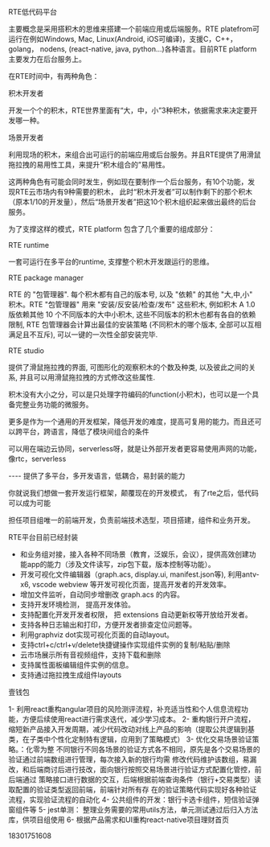 RTE低代码平台



主要概念是采用搭积木的思维来搭建一个前端应用或后端服务。RTE platefrom可运行在例如Windows, Mac, Linux(Android, iOS可编译)，支援C，C++， golang， nodens, (react-native, java, python...)各种语言。目前RTE platform 主要发力在后台服务上。



在RTE时间中，有两种角色：

积木开发者

开发一个个的积木，RTE世界里面有“大，中，小”3种积木，依据需求来决定要开发哪一种。



场景开发者

利用现场的积木，来组合出可运行的前端应用或后台服务。并且RTE提供了用滑鼠拖拉拽的易用性工具，来提升“积木组合的”易用性。



这两种角色有可能会同时发生，例如现在要制作一个后台服务，有10个功能，发现RTE云市场内有9种需要的积木， 此时“积木开发者”可以制作剩下的那个积木（原本1/10的开发量），然后“场景开发者”把这10个积木组织起来做出最终的后台服务。



为了支撑这样的模式，RTE platform 包含了几个重要的组成部分：

RTE runtime

一套可运行在多平台的runtime, 支撑整个积木开发跟运行的思维。

RTE package manager

RTE 的 "包管理器". 每个积木都有自己的版本号, 以及 "依赖" 的其他 "大,中,小" 积木。RTE "包管理器" 用来 "安装/反安装/检查/发布" 这些积木, 例如积木 A 1.0 版依赖其他 10 个不同版本的大中小积木, 这些不同版本的积木也都有各自的依赖限制, RTE 包管理器会计算出最佳的安装策略 (不同积木的哪个版本, 全部可以互相满足且不互斥), 可以一键的一次性全部安装完毕.

RTE studio

提供了滑鼠拖拉拽的界面, 可图形化的观察积木的个数及种类, 以及彼此之间的关系, 并且可以用滑鼠拖拉拽的方式修改这些属性.



积木没有大小之分，可以是只处理字符编码的function(小积木)，也可以是一个具备完整业务功能的微服务。



更多是作为一个通用的开发框架，降低开发的难度，提高可复用的能力。而且还可以跨平台，跨语言，降低了模块间组合的条件

可以用在端边云协同，serverless呀，就是让外部开发者更容易使用声网的功能，像rtc，serverless



---- 提供了多平台，多开发语言，低耦合，易封装的能力



你就说我们想做一套开发运行框架，颠覆现在的开发模式， 有了rte之后，低代码可以成为可能



担任项目组唯一的前端开发，负责前端技术选型，项目搭建，组件和业务开发。

RTE平台目前已经封装







- 和业务组对接，接入各种不同场景（教育，泛娱乐，会议），提供高效创建功能app的能力（涉及文件读写，zip包下载，版本控制等功能）。 
- 开发可视化文件编辑器（graph.acs, display.ui, manifest.json等), 利用antv-x6, vscode webview 等开发可视化页面，提高开发者的开发效率。
- 增加文件监听，自动同步增删改 graph.acs 的内容。
- 支持开发环境检测， 提高开发体验。
- 支持配置化开发开发者权限， 把 extensions 自动更新权等开放给开发者。
- 支持各种日志输出和打印，方便开发者排查定位问题等。
- 利用graphviz dot实现可视化页面的自动layout。
- 支持ctrl+c/ctrl+v/delete快捷键操作实现组件实例的复制/粘贴/删除
- 云市场展示所有音视频组件，支持下载和删除
- 支持属性面板编辑组件实例的信息。
- 支持通过拖拉拽生成组件layouts





壹钱包

1- 利用react重构angular项目的风险测评流程，补充适当性和个人信息流程功能，方便后续使用react进行需求迭代，减少学习成本。
2- 重构银行开户流程，缩短新产品接入开发周期，减少代码改动对线上产品的影响（提取公共逻辑到基类，在子类中个性化定制特有逻辑，应用到了策略模式）
3- 优化交易场景验证策略。：化零为整
不同银行不同各场景的验证方式各不相同，原先是各个交易场景的验证通过前端数组进行管理，每次接入新的银行均需
修改代码维护该数组，易漏改，和后端商讨后进行技改，面向银行按照交易场景进行验证方式配置化管控，前后端通过
策略接口进行数据的交互，后端根据前端查询条件（银行+交易类型）读取配置的验证类型返回前端，前端针对所有存
在的验证策略代码实现好各种验证流程，实现验证流程的自动化
4- 公共组件的开发：银行卡选卡组件，短信验证弹窗组件等
5- jest单测： 整理业务需要的常用utils方法，单元测试通过后归入方法库，供项目组使用
6- 根据产品需求和UI重构react-native项目理财首页



18301751608